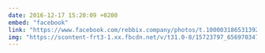 ```yaml
---
date: 2016-12-17 15:20:09 +0200
embed: "facebook"
link: "https://www.facebook.com/rebbix.company/photos/t.100003186531392/656970347761580/?type=3&theater"
img: "https://scontent-frt3-1.xx.fbcdn.net/v/t31.0-8/15723797_656970347761580_253230333915591881_o.jpg?oh=1941c7059920da63bcf4a0ab75ff7544&oe=599A7754"
---
```

